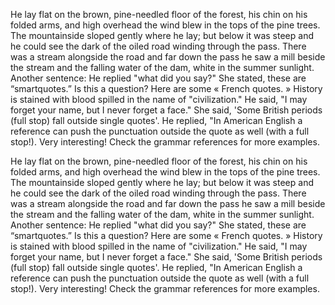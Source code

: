 He lay flat on the brown, pine-needled floor of the forest, his chin on his
folded arms, and high overhead the wind blew in the tops of the pine trees.
The mountainside sloped gently where he lay; but below it was steep and he
could see the dark of the oiled road winding through the pass. There was a
stream alongside the road and far down the pass he saw a mill beside the stream
and the falling water of the dam, white in the summer sunlight. Another
sentence: He replied "what did you say?" She stated, these are “smartquotes.”
Is this a question? Here are some « French quotes. » History is stained with
blood spilled in the name of "civilization." He said, "I may forget your name,
but I never forget a face." She said, 'Some British periods (full stop) fall
outside single quotes'. He replied, "In American English a reference can push
the punctuation outside the quote as well (with a full stop!). Very interesting!
Check the grammar references for more examples.

He lay flat on the brown, pine-needled floor of the forest, his chin on his folded arms, and high overhead the wind blew in the tops of the pine trees.
The mountainside sloped gently where he lay;
but below it was steep and he could see the dark of the oiled road winding through the pass.
There was a stream alongside the road and far down the pass he saw a mill beside the stream and the falling water of the dam, white in the summer sunlight.
Another sentence:
He replied "what did you say?"
She stated, these are “smartquotes.”
Is this a question?
Here are some « French quotes. »
History is stained with blood spilled in the name of "civilization."
He said, "I may forget your name, but I never forget a face."
She said, 'Some British periods (full stop) fall outside single quotes'.
He replied, "In American English a reference can push the punctuation outside the quote as well (with a full stop!).
Very interesting!
Check the grammar references for more examples.
